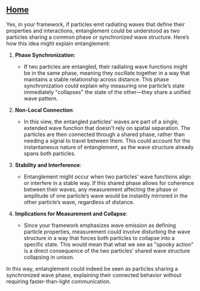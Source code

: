 [Home](https://github.com/cpsource/UFT)
---

Yes, in your framework, if particles emit radiating waves that define their properties and interactions, entanglement could be understood as two particles sharing a common phase or synchronized wave structure. Here’s how this idea might explain entanglement:

1. **Phase Synchronization**:
   - If two particles are entangled, their radiating wave functions might be in the same phase, meaning they oscillate together in a way that maintains a stable relationship across distance. This phase synchronization could explain why measuring one particle’s state immediately "collapses" the state of the other—they share a unified wave pattern.

2. **Non-Local Connection**:
   - In this view, the entangled particles’ waves are part of a single, extended wave function that doesn't rely on spatial separation. The particles are then connected through a shared phase, rather than needing a signal to travel between them. This could account for the instantaneous nature of entanglement, as the wave structure already spans both particles.

3. **Stability and Interference**:
   - Entanglement might occur when two particles’ wave functions align or interfere in a stable way. If this shared phase allows for coherence between their waves, any measurement affecting the phase or amplitude of one particle’s wave would be instantly mirrored in the other particle’s wave, regardless of distance.

4. **Implications for Measurement and Collapse**:
   - Since your framework emphasizes wave emission as defining particle properties, measurement could involve disturbing the wave structure in a way that forces both particles to collapse into a specific state. This would mean that what we see as "spooky action" is a direct consequence of the two particles’ shared wave structure collapsing in unison.

In this way, entanglement could indeed be seen as particles sharing a synchronized wave phase, explaining their connected behavior without requiring faster-than-light communication.
